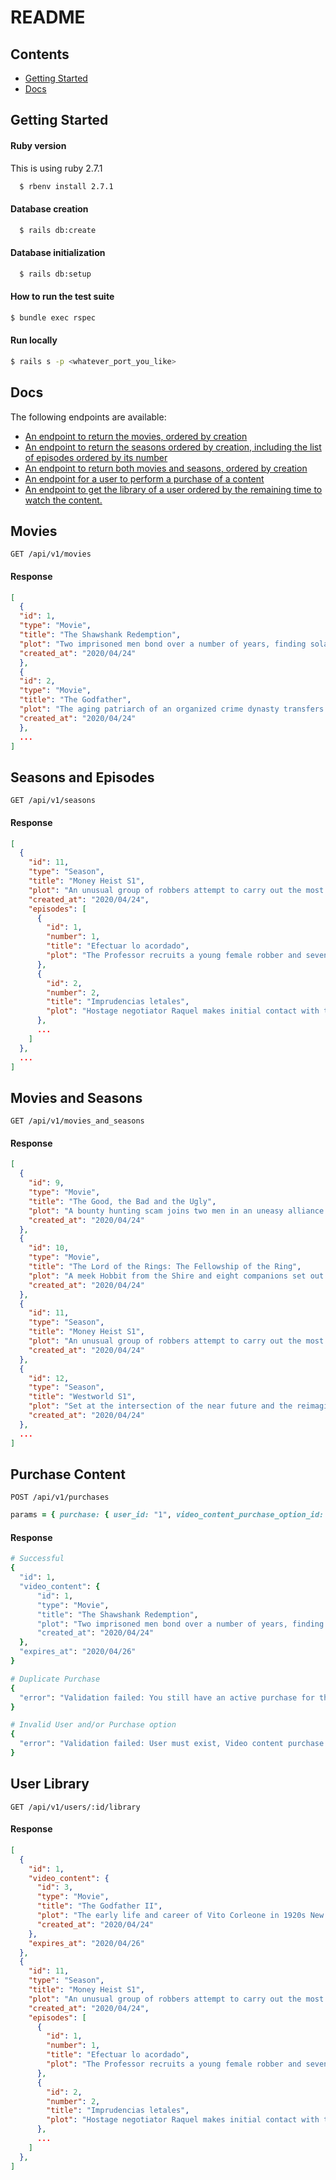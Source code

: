 # README

## Contents

- [Getting Started](#getting-started)
- [Docs](#docs)


## Getting Started
#### Ruby version
This is using ruby 2.7.1
```bash
  $ rbenv install 2.7.1
```

#### Database creation
```bash
  $ rails db:create
```

#### Database initialization
```bash
  $ rails db:setup
```

#### How to run the test suite
```bash
$ bundle exec rspec
```

#### Run locally
```bash
$ rails s -p <whatever_port_you_like>
```

## Docs
The following endpoints are available:

* [An endpoint to return the movies, ordered by creation](#movies)
* [An endpoint to return the seasons ordered by creation, including the list of episodes ordered by its number](#seasons-and-episodes)
* [An endpoint to return both movies and seasons, ordered by creation](#movies-and-seasons)
* [An endpoint for a user to perform a purchase of a content](#purchase-content)
* [An endpoint to get the library of a user ordered by the remaining time to watch the content.](#user-library)

## Movies
`GET /api/v1/movies`

#### Response
```json
[
  {
  "id": 1,
  "type": "Movie",
  "title": "The Shawshank Redemption",
  "plot": "Two imprisoned men bond over a number of years, finding solace and eventual redemption through acts of common decency.",
  "created_at": "2020/04/24"
  },
  {
  "id": 2,
  "type": "Movie",
  "title": "The Godfather",
  "plot": "The aging patriarch of an organized crime dynasty transfers control of his clandestine empire to his reluctant son.",
  "created_at": "2020/04/24"
  },
  ...
]
```

## Seasons and Episodes
`GET /api/v1/seasons`

#### Response
```json
[
  {
    "id": 11,
    "type": "Season",
    "title": "Money Heist S1",
    "plot": "An unusual group of robbers attempt to carry out the most perfect robbery in Spanish history - stealing 2.4 billion euros from the Royal Mint of Spain.",
    "created_at": "2020/04/24",
    "episodes": [
      {
        "id": 1,
        "number": 1,
        "title": "Efectuar lo acordado",
        "plot": "The Professor recruits a young female robber and seven other criminals for a grand heist, targeting the Royal Mint of Spain."
      },
      {
        "id": 2,
        "number": 2,
        "title": "Imprudencias letales",
        "plot": "Hostage negotiator Raquel makes initial contact with the Professor. One of the hostages is a crucial part of the thieves' plans."
      },
      ...
    ]
  },
  ...
]
```

## Movies and Seasons
`GET /api/v1/movies_and_seasons`

#### Response
```json
[
  {
    "id": 9,
    "type": "Movie",
    "title": "The Good, the Bad and the Ugly",
    "plot": "A bounty hunting scam joins two men in an uneasy alliance against a third in a race to find a fortune in gold buried in a remote cemetery.",
    "created_at": "2020/04/24"
  },
  {
    "id": 10,
    "type": "Movie",
    "title": "The Lord of the Rings: The Fellowship of the Ring",
    "plot": "A meek Hobbit from the Shire and eight companions set out on a journey to destroy the powerful One Ring and save Middle-earth from the Dark Lord Sauron.",
    "created_at": "2020/04/24"
  },
  {
    "id": 11,
    "type": "Season",
    "title": "Money Heist S1",
    "plot": "An unusual group of robbers attempt to carry out the most perfect robbery in Spanish history - stealing 2.4 billion euros from the Royal Mint of Spain.",
    "created_at": "2020/04/24"
  },
  {
    "id": 12,
    "type": "Season",
    "title": "Westworld S1",
    "plot": "Set at the intersection of the near future and the reimagined past, explore a world in which every human appetite can be indulged without consequence.",
    "created_at": "2020/04/24"
  },
  ...
]
```

## Purchase Content
`POST /api/v1/purchases`
```ruby
params = { purchase: { user_id: "1", video_content_purchase_option_id: "1" } }
```
#### Response
```ruby
# Successful
{
  "id": 1,
  "video_content": {
      "id": 1,
      "type": "Movie",
      "title": "The Shawshank Redemption",
      "plot": "Two imprisoned men bond over a number of years, finding solace and eventual redemption through acts of common decency.",
      "created_at": "2020/04/24"
  },
  "expires_at": "2020/04/26"
}

# Duplicate Purchase
{
  "error": "Validation failed: You still have an active purchase for the selected content."
}

# Invalid User and/or Purchase option
{
  "error": "Validation failed: User must exist, Video content purchase option must exist"
}

```

## User Library
`GET /api/v1/users/:id/library`

#### Response
```json
[
  {
    "id": 1,
    "video_content": {
      "id": 3,
      "type": "Movie",
      "title": "The Godfather II",
      "plot": "The early life and career of Vito Corleone in 1920s New York City is portrayed, while his son, Michael, expands and tightens his grip on the family crime syndicate.",
      "created_at": "2020/04/24"
    },
    "expires_at": "2020/04/26"
  },
  {
    "id": 11,
    "type": "Season",
    "title": "Money Heist S1",
    "plot": "An unusual group of robbers attempt to carry out the most perfect robbery in Spanish history - stealing 2.4 billion euros from the Royal Mint of Spain.",
    "created_at": "2020/04/24",
    "episodes": [
      {
        "id": 1,
        "number": 1,
        "title": "Efectuar lo acordado",
        "plot": "The Professor recruits a young female robber and seven other criminals for a grand heist, targeting the Royal Mint of Spain."
      },
      {
        "id": 2,
        "number": 2,
        "title": "Imprudencias letales",
        "plot": "Hostage negotiator Raquel makes initial contact with the Professor. One of the hostages is a crucial part of the thieves' plans."
      },
      ...
    ]
  },
]
```
